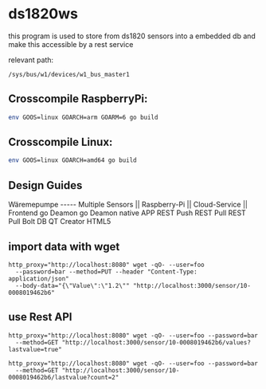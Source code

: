 # ds1820ws

this program is used to store from ds1820 sensors into a embedded db
and make this accessible by a rest service

relevant path: 
```shell
/sys/bus/w1/devices/w1_bus_master1
````

## Crosscompile RaspberryPi:

```sh
env GOOS=linux GOARCH=arm GOARM=6 go build
```

## Crosscompile Linux:
```sh
env GOOS=linux GOARCH=amd64 go build
```

## Design Guides

Wäremepumpe ----- Multiple Sensors    ||   Raspberry-Pi    ||     Cloud-Service  ||    Frontend
                                            go Deamon               go Deamon             native APP
                                            REST Push               REST Pull             REST Pull
                                                                    Bolt DB               QT Creator
                                                                                          HTML5


## import data with wget
```
http_proxy="http://localhost:8080" wget -qO- --user=foo 
  --password=bar --method=PUT --header "Content-Type: application/json" 
  --body-data="{\"Value\":\"1.2\"" "http://localhost:3000/sensor/10-0008019462b6"
```

## use Rest API
```
http_proxy="http://localhost:8080" wget -qO- --user=foo --password=bar 
  --method=GET "http://localhost:3000/sensor/10-0008019462b6/values?lastvalue=true"
```
```
http_proxy="http://localhost:8080" wget -qO- --user=foo --password=bar 
  --method=GET "http://localhost:3000/sensor/10-0008019462b6/lastvalue?count=2"
```